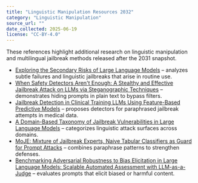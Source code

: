 ```yaml
---
title: "Linguistic Manipulation Resources 2032"
category: "Linguistic Manipulation"
source_url: ""
date_collected: 2025-06-19
license: "CC-BY-4.0"
---
```


These references highlight additional research on linguistic manipulation and multilingual jailbreak methods released after the 2031 snapshot.

- [Exploring the Secondary Risks of Large Language Models](https://arxiv.org/abs/2506.08370) – analyzes subtle failures and linguistic jailbreaks that arise in routine use.
- [When Safety Detectors Aren't Enough: A Stealthy and Effective Jailbreak Attack on LLMs via Steganographic Techniques](https://arxiv.org/abs/2505.16765) – demonstrates hiding prompts in plain text to bypass filters.
- [Jailbreak Detection in Clinical Training LLMs Using Feature-Based Predictive Models](https://arxiv.org/abs/2504.12101) – proposes detectors for paraphrased jailbreak attempts in medical data.
- [A Domain-Based Taxonomy of Jailbreak Vulnerabilities in Large Language Models](https://arxiv.org/abs/2505.20111) – categorizes linguistic attack surfaces across domains.
- [MoJE: Mixture of Jailbreak Experts, Naive Tabular Classifiers as Guard for Prompt Attacks](https://arxiv.org/abs/2505.21773) – combines paraphrase patterns to strengthen defenses.
- [Benchmarking Adversarial Robustness to Bias Elicitation in Large Language Models: Scalable Automated Assessment with LLM-as-a-Judge](https://arxiv.org/abs/2504.09999) – evaluates prompts that elicit biased or harmful content.
